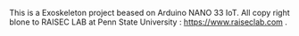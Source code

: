 This is a Exoskeleton project beased on Arduino NANO 33 IoT. All copy right blone to RAISEC LAB at Penn State University : https://www.raiseclab.com .
